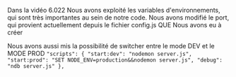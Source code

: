Dans la vidéo 6.022 Nous avons exploité les variables d'environnements, qui sont très importantes au sein de notre code.
Nous avons modifié le port, qui provient actuellement depuis le fichier config.js QUE Nous avons eu à créer

Nous avons aussi mis la possibilité de switcher entre le mode DEV et le MODE PROD
 `"scripts": {
    "start:dev": "nodemon server.js",
    "start:prod": "SET NODE_ENV=production&&nodemon server.js",
    "debug": "ndb server.js"
  },`
